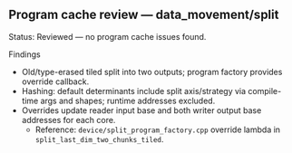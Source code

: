 ## Program cache review — data_movement/split

Status: Reviewed — no program cache issues found.

Findings
- Old/type-erased tiled split into two outputs; program factory provides override callback.
- Hashing: default determinants include split axis/strategy via compile-time args and shapes; runtime addresses excluded.
- Overrides update reader input base and both writer output base addresses for each core.
  - Reference: `device/split_program_factory.cpp` override lambda in `split_last_dim_two_chunks_tiled`.
